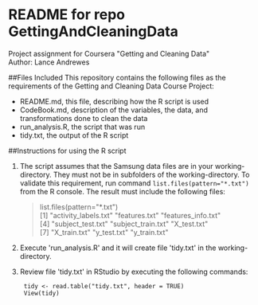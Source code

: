 # README for repo GettingAndCleaningData
Project assignment for Coursera "Getting and Cleaning Data"  
Author: Lance Andrewes

##Files Included
This repository contains the following files as the requirements of the Getting and Cleaning Data Course Project:
* README.md,         this file, describing how the R script is used  
* CodeBook.md,       description of the variables, the data, and transformations done to clean the data 
* run_analysis.R,    the script that was run  
* tidy.txt,          the output of the R script  

##Instructions for using the R script
1. The script assumes that the Samsung data files are in your working-directory. They must not be in subfolders of the working-directory.
To validate this requirement, run command `list.files(pattern="*.txt")` from the R console. The result must include the following files:

    > list.files(pattern="*.txt")  
    [1] "activity_labels.txt" "features.txt"        "features_info.txt"  
    [4] "subject_test.txt"    "subject_train.txt"   "X_test.txt"         
    [7] "X_train.txt"         "y_test.txt"          "y_train.txt"        
  
2. Execute 'run_analysis.R' and it will create file 'tidy.txt' in the working-directory.

3. Review file 'tidy.txt' in RStudio by executing the following commands:
    
        tidy <- read.table("tidy.txt", header = TRUE)
        View(tidy)
  

